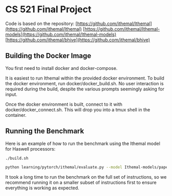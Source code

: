 # CS 521 Final Project

Code is based on the repository:
   [https://github.com/ithemal/Ithemal](https://github.com/ithemal/Ithemal)
   [https://github.com/ithemal/Ithemal-models](https://github.com/ithemal/Ithemal-models)
   [https://github.com/ithemal/bhive](https://github.com/ithemal/bhive)

## Building the Docker Image

You first need to install docker and docker-compose.

It is easiest to run Ithemal within the provided docker environment. To build the docker environment, run docker/docker_build.sh. No user interaction is required during the build, despite the various prompts seemingly asking for input.

Once the docker environment is built, connect to it with docker/docker_connect.sh. This will drop you into a tmux shell in the container.

## Running the Benchmark

Here is an example of how to run the benchmark using the Ithemal model for Haswell processors:

```bash
./build.sh

python learning/pytorch/ithemal/evaluate.py --model Ithemal-models/paper/haswell/predictor.dump --model-data Ithemal-models/paper/haswell/trained.mdl --input-file bhive/benchmark/throughput/hsw
```

It took a long time to run the benchmark on the full set of instructions, so we recommend running it on a smaller subset of instructions first to ensure everything is working as expected.
